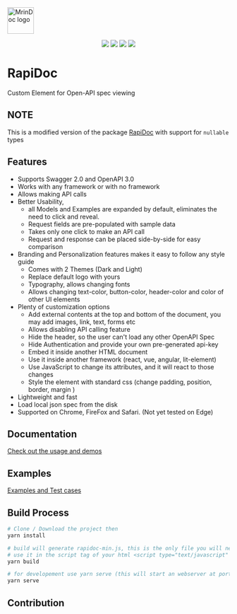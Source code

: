 <img alt="MrinDoc logo" src="https://github.com/mrin9/RapiDoc/blob/master/logo.png" width="60px" />


<p align="center">
    <img src="https://img.shields.io/badge/license-MIT-blue.svg?style=flat-square"/>
    <img src="https://img.shields.io/github/size/mrin9/rapidoc/dist/rapidoc-min.js.svg?colorB=blue&label=minified&style=flat-square">
    <img src="https://img.shields.io/github/size/mrin9/rapidoc/dist/rapidoc-min.js.gz.svg?colorB=blue&label=zip&style=flat-square">
    <a href="https://www.webcomponents.org/element/rapidoc" alt="published on webcomponents.org">
        <img src="https://img.shields.io/badge/webcomponents.org-rapidoc-blue.svg?style=social"/>
    </a>
</p>        

# RapiDoc
Custom Element for Open-API spec viewing

## NOTE
This is a modified version of the package [RapiDoc](https://www.npmjs.com/package/rapidoc) with support for `nullable` types

## Features
- Supports Swagger 2.0 and OpenAPI 3.0 
- Works with any framework or with no framework
- Allows making API calls
- Better Usability, 
  - all Models and Examples are expanded by default, eliminates the need to click and reveal.
  - Request fields are pre-populated with sample data
  - Takes only one click to make an API call
  - Request and response can be placed side-by-side for easy comparison
- Branding and Personalization features makes it easy to follow any style guide
  - Comes with 2 Themes (Dark and Light)
  - Replace default logo with yours
  - Typography, allows changing fonts
  - Allows changing text-color, button-color, header-color and color of other UI elements
- Plenty of customization options 
  - Add external contents at the top and bottom of the document,  you may add images, link, text, forms etc
  - Allows disabling API calling feature
  - Hide the header, so the user can't load any other OpenAPI Spec
  - Hide Authentication and provide your own pre-generated api-key 
  - Embed it inside another HTML document
  - Use it inside another framework (react, vue, angular, lit-element)
  - Use JavaScript to change its attributes, and it will react to those changes
  - Style the element with standard css (change padding, position, border, margin )
- Lightweight and fast
- Load local json spec from the disk
- Supported on Chrome, FireFox and Safari. (Not yet tested on Edge)


## Documentation
[Check out the usage and demos](https://mrin9.github.io/RapiDoc/)

## Examples
[Examples and Test cases](https://mrin9.github.io/RapiDoc/list.html)


## Build Process
```bash
# Clone / Download the project then
yarn install

# build will generate rapidoc-min.js, this is the only file you will need.
# use it in the script tag of your html <script type="text/javascript" src="rapidoc-min.js"></script></body>
yarn build 

# for developement use yarn serve (this will start an webserver at port 8080, then navigate to localhost:8080) 
yarn serve
```

## Contribution
